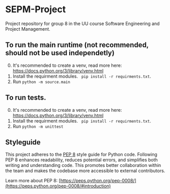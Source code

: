 # SEPM-Project
Project repository for group 8 in the UU course Software Engineering and Project Management.

## To run the main runtime (not recommended, should not be used independetly)
0. It's recommended to create a venv, read more here: https://docs.python.org/3/library/venv.html
1. Install the requirment modules. ` pip install -r requirments.txt`.
2. Run ` python -m source.main `

## To run tests.
0. It's recommended to create a venv, read more here: https://docs.python.org/3/library/venv.html
1. Install the requirment modules. ` pip install -r requirments.txt`.
2. Run ` python -m unittest `


## Styleguide

This project adheres to the [PEP 8](https://peps.python.org/pep-0008/#introduction) style guide for Python code.  Following PEP 8 enhances readability, reduces potential errors, and simplifies both writing and understanding code. This promotes better collaboration within the team and makes the codebase more accessible to external contributors.

Learn more about PEP 8: [https://peps.python.org/pep-0008/](https://peps.python.org/pep-0008/#introduction)
